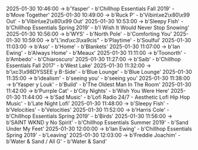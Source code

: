 2025-01-30 10:46:00 -> b'Yasper' - b'Chillhop Essentials Fall 2019' - b'Move Together'
2025-01-30 10:49:00 -> b'Ruck P' - b'Vibin\xe2\x80\x99 Out' - b'Vibin\xe2\x80\x99 Out'
2025-01-30 10:53:00 -> b'Sleepy Fish' - b'Chillhop Essentials Spring 2019' - b'I Wish It Would Never Stop Snowing'
2025-01-30 10:56:00 -> b'WYS' - b'North Pole' - b'Comforting You'
2025-01-30 10:59:00 -> b"L'ind\xc3\xa9cis" - b'Playtime' - b'Soulful'
2025-01-30 11:03:00 -> b'Aso' - b'Home' - b'Blankets'
2025-01-30 11:07:00 -> b'Ian Ewing' - b'Always Home' - b'Meaux'
2025-01-30 11:11:00 -> b'Toonorth' - b'Ambedo' - b'Chiaroscuro'
2025-01-30 11:27:00 -> b'Saib' - b'Chillhop Essentials Fall 2017' - b'West Lake'
2025-01-30 11:32:00 -> b'\xc3\x98DYSSEE y B-Side' - b'Blue Lounge' - b'Blue Lounge'
2025-01-30 11:35:00 -> b'idealism' - b'seeing you' - b'seeing you'
2025-01-30 11:38:00 -> b'Yasper y Louk' - b'Build' - b'The Oldest Man In The Room'
2025-01-30 11:42:00 -> b'Purrple Cat' - b'City Nights' - b'Wish You Were Here'
2025-01-30 11:44:00 -> b'Sad Music' - b'Lofi Radio 24/7 - Aesthetic Lofi Hip Hop Music' - b'Late Night Lofi'
2025-01-30 11:48:00 -> b'Sleepy Fish' - b'Velocities' - b'Velocities'
2025-01-30 11:52:00 -> b'Harris Cole' - b'Chillhop Essentials Spring 2019' - b'Birds'
2025-01-30 11:56:00 -> b'SAINT WKND y No Spirit' - b'Chillhop Essentials Summer 2019' - b'Sand Under My Feet'
2025-01-30 12:00:00 -> b'Ian Ewing' - b'Chillhop Essentials Spring 2019' - b'Leaving'
2025-01-30 12:03:00 -> b'Freddie Joachim' - b'Water & Sand / All G' - b'Water & Sand'
